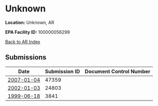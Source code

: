 # Unknown

**Location:** Unknown, AR

**EPA Facility ID:** 100000056299

[Back to AR Index](../../index.md)

## Submissions

| Date | Submission ID | Document Control Number |
|------|--------------|-------------------------|
| [2007-01-04](submissions/47359.md) | 47359 |  |
| [2002-01-03](submissions/24803.md) | 24803 |  |
| [1999-06-18](submissions/3841.md) | 3841 |  |
